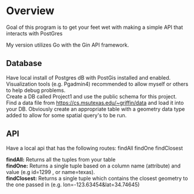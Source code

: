 # Overview
Goal of this program is to get your feet wet with making a simple API that interacts with PostGres  
  
My version utilizes Go with the Gin API framework.  

## Database
Have local install of Postgres dB with PostGis installed and enabled.  
Visualization tools (e.g. Pgadmin4) recommended to allow myself or others to help debug problems.  
Create a DB called Project1 and use the public schema for this project.  
Find a data file from https://cs.msutexas.edu/~griffin/data and load it into your DB. Obviously create an appropriate table with a geometry data type added to allow for some spatial query's to be run.  

## API
Have a local api that has the following routes:
    findAll
    findOne
    findClosest
    
**findAll:** Returns all the tuples from your table  
**findOne:** Returns a single tuple based on a column name (attribute) and value (e.g id=1299 , or name=texas).  
**findClosest:** Returns a single tuple which contains the closest geometry to the one passed in (e.g. lon=-123.63454&lat=34.74645)  
